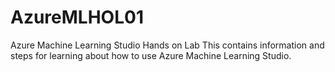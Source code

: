 # AzureMLHOL01
Azure Machine Learning Studio Hands on Lab
This contains information and steps for learning about how to use Azure Machine Learning Studio.
